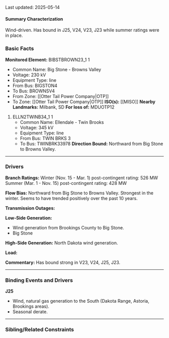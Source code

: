 Last updated: 2025-05-14
#### Summary Characterization
Wind-driven. Has bound in J25, V24, V23, J23 while summer ratings were in place.
### Basic Facts
**Monitored Element:** BIBSTBROWN23_1 1
- Common Name: Big Stone - Browns Valley
- Voltage: 230 kV
- Equipment Type: line
- From Bus: BIGSTON4
- To Bus: BROWNSV4
- From Zone: [[Otter Tail Power Company|OTP]]
- To Zone: [[Otter Tail Power Company|OTP]]
**ISO(s):** [[MISO]]
**Nearby Landmarks:** Milbank, SD
**For loss of:** MDUOTP12
1. ELLN2TWINB34_1 1
    - Common Name: Ellendale - Twin Brooks
    - Voltage: 345 kV
	- Equipment Type: line
    - From Bus: TWIN BRKS 3
    - To Bus: TWINBRK33978
**Direction Bound:** Northward from Big Stone to Browns Valley.

---
### Drivers
**Branch Ratings:**
Winter (Nov. 15 - Mar. 1) post-contingent rating: 526 MW
Summer (Mar. 1 - Nov. 15) post-contingent rating: 428 MW

**Flow Bias:**
Northward from Big Stone to Browns Valley. Strongest in the winter. Seems to have trended positively over the past 10 years.

**Transmission Outages:**

**Low-Side Generation:**
- Wind generation from Brookings County to Big Stone.
- Big Stone

**High-Side Generation:**
North Dakota wind generation.

**Load:**

**Commentary:**
Has bound strong in V23, V24, J25, J23.

---
### Binding Events and Drivers
**J25**
- Wind, natural gas generation to the South (Dakota Range, Astoria, Brookings areas).
- Seasonal derate.

---
### Sibling/Related Constraints
